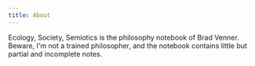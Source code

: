 ```yaml
---
title: About
---
```


Ecology, Society, Semiotics is the philosophy notebook of Brad Venner.   Beware, I'm not a trained philosopher, and the notebook contains little but partial and incomplete notes.  